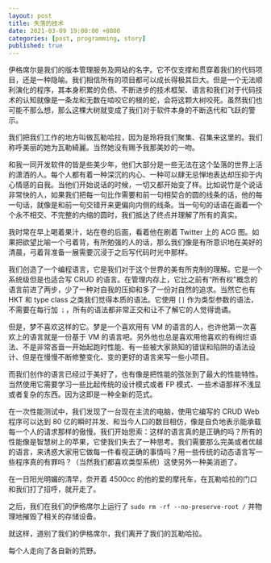 ```yaml
---
layout: post
title: 失落的技术
date: 2021-03-09 19:00:00 +0800
categories: [post, programming, story]
published: true
---
```


伊格席尔是我们的版本管理服务及网站的名字。它不仅支撑和贯穿着我们的代码项目，还是一种隐喻。我们相信所有的项目都可以成长得极其巨大。但是一个无法顺利演化的程序，其本身积累的负债、不断进步的技术框架、语言和我们对于代码技术的认知就像是一条龙和无数在啮咬它的根的蛇，会将这颗大树咬死。虽然我们也可能不那么想，那么这棵大树就变成了我们对于软件本身的不断迭代和飞跃的警示。

我们把我们工作的地方叫做瓦勒哈拉，因为是玲将我们聚集、召集来这里的。我们称呼美丽的她为瓦勒綺麗。当然她没有赐予我那美妙的一吻。

和我一同开发软件的皆是些美少年，他们大部分是一些无法在这个坠落的世界上活的潇洒的人。每个人都有着一种深沉的内心、一种可以肆无忌惮地表达却压抑于内心情感的自我。当他们开始说话的时候，一切又都开始变了样。比如说竹是个说话非常快的人，如果我们把每一句比作需要和前一句相契合的圆的线条的话，他的每一句话，就像是和前一句交错开来更偏向内侧的线条。当一句句的话语在画着一个个永不相交、不完整的内缩的圆时，我们抵达了终点并理解了所有的真实。

我时常在早上喝着果汁，站在卷的后面，看着他在刷着 Twitter 上的 ACG 图。如果把欲望比喻一个弓着背，有所勉强的人的话，那么我们像是有所意识地在美好的清晨，弓着背准备一展需要沉浸于之后写代码时光中那样。

我们创造了一个编程语言，它是我们对于这个世界的美有所克制的理解。它是一个系统级但是也适合写 CRUD 的语言。在管理内存上，它比之前有“所有权”概念的语言前进了两步，少了一种对自我的压抑和多了一份对自然的追求。当然它也有 HKT 和 type class 之类我们觉得本质的语法。它使用 `[]` 作为类型参数的语法，不需要在每行加 `；`，所有的语法都非常正交和让不了解它的人觉得诡谲。

但是，梦不喜欢这样的它。梦是一个喜欢用有 VM 的语言的人，也许他第一次喜欢上的语言就是一份基于 VM 的语言吧。另外他也总是喜欢用他喜欢的有绚烂语法、不是非常吝啬一开始起跑时性能、有一些被大家熟知的错误和陷阱的语法设计、但是在慢慢不断修整变化、变的更好的语言来写一些小项目。

而我们创作的语言已经过于美好了，也有像是把性能的弦张到了最大的性能特性。当然使用它需要学习一些比起传统的设计模式或者 FP 模式、一些术语那样不浅显或者复杂的东西。因为这即是一种全新的范式。

在一次性能测试中，我们发现了一台现在主流的电脑，使用它编写的 CRUD Web 程序可以达到 80 亿的瞬时并发、和当今人口的数目相仿，像是自负地表示能承载每一个人的请求那样的傲慢。我们开始思索：这样的语言真的是正确的吗？所有的性能像是智慧树上的苹果，它使我们失去了一种思考。我们需要那么完美或者优越的语言，来诱惑大家用它做每一件看视正确的事情吗？用一些传统的动态语言写一些程序真的有罪吗？（当然我们都喜欢类型系统）这使另外一种美消逝了。

在一日阳光明媚的清早，奈开着 4500cc 的他的爱的摩托车，在瓦勒哈拉的门口和我们打了招呼，就开走了。

之后，我们在我们的伊格席尔上运行了 `sudo rm -rf --no-preserve-root /` 并物理地摧毁了相关的存储设备。

就这样，道别了我们的伊格席尔，我们离开了我们的瓦勒哈拉。

每个人走向了各自新的荒野。
